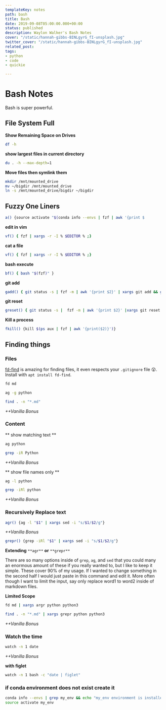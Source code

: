 ```yaml
---
templateKey: notes
path: bash
title: Bash
date: 2019-09-08T05:00:00.000+00:00
status: published
description: Waylon Walker's Bash Notes
cover: "/static/hannah-gibbs-BINLgyrG_fI-unsplash.jpg"
twitter_cover: "/static/hannah-gibbs-BINLgyrG_fI-unsplash.jpg"
related_post: 
tags:
- python
- code
- quickie

---
```

# Bash Notes

Bash is super powerful.

## File System Full

**Show Remaining Space on Drives**

```bash
df -h
```

**show largest files in current directory**

```bash
du . -h --max-depth=1
```

**Move files then symlink them**

``` bash
mkdir /mnt/mounted_drive
mv ~/bigdir /mnt/mounted_drive
ln -s /mnt/mounted_drive/bigdir ~/bigdir
```
## Fuzzy One Liners

```bash
a() {source activate "$(conda info --envs | fzf | awk '{print $
```

**edit in vim**

```bash
vf() { fzf | xargs -r -I % $EDITOR % ;}
```

**cat a file**

```bash
vf() { fzf | xargs -r -I % $EDITOR % ;}
```

**bash execute**

```bash
bf() { bash "$(fzf)" }
```

**git add**

```bash
gadd() { git status -s | fzf -m | awk '{print $2}' | xargs git add && git status -s}
```

**git reset**

```bash
greset() { git status -s |  fzf -m | awk '{print $2}' |xargs git reset && git status -s}
```

**Kill a process**

```bash
fkill() {kill $(ps aux | fzf | awk '{print($2)}')}
```

## Finding things

### Files

[fd-find](https://github.com/sharkdp/fd) is amazing for finding files, it even respects your `.gitignore` file 😲.  Install with `apt install fd-find`.

```bash
fd md
```

```bash
ag -g python
```

```bash
find . -n "*.md"
```

_++Vanilla Bonus_

### Content

\** show matching text **

```bash
ag python
```

```bash
grep -iR Python
```

_++Vanilla Bonus_

\** show file names only **

```bash
ag -l python
```

```bash
grep -iRl python
```

_++Vanilla Bonus_

### Recursively Replace text

```bash
agr() {ag -l "$1" | xargs sed -i "s/$1/$2/g"}
```

_++Vanilla Bonus_

```bash
grepr() {grep -iRl "$1" | xargs sed -i "s/$1/$2/g"}
```

**Extending** `**agr**` **or** `**grepr**`

There are so many options inside of `grep`, `ag`, and `sed` that you could many an enormous amount of these if you really wanted to, but I like to keep it simple.  These cover 90% of my usage.  If I wanted to change something in the second half I would just paste in this command and edit it. More often though I want to limit the input, say only replace word1 to word2 inside of markdown files.

**Limited Scope**

```bash
fd md | xargs argr python python3
```

```bash
find . -n "*.md" | xargs grepr python python3
```

_++Vanilla Bonus_

### Watch the time

``` bash
watch -n 1 date
```
_++Vanilla Bonus_

**with figlet**
``` bash
watch -n 1 bash -c "date | figlet"
```

### if conda environment does not exist create it

``` bash
conda info --envs | grep my_env && echo "my_env environment is installed" || conda create -n my_env python=3.8 -y
source activate my_env
```